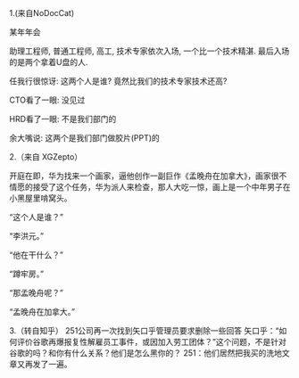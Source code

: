 1.(来自NoDocCat)

某年年会

助理工程师, 普通工程师, 高工, 技术专家依次入场, 一个比一个技术精湛. 最后入场的是两个拿着U盘的人.

任我行很惊讶: 这两个人是谁? 竟然比我们的技术专家技术还高?

CTO看了一眼: 没见过

HRD看了一眼: 不是我们部门的

余大嘴说: 这两个是我们部门做胶片(PPT)的

2.（来自 XGZepto）

开庭在即，华为找来一个画家，逼他创作一副巨作《孟晚舟在加拿大》，画家很不情愿的接受了这个任务，华为派人来检查，那人大吃一惊，画上是一个中年男子在小黑屋里啃窝头。

“这个人是谁？”

“李洪元。”

“他在干什么？”

“蹲牢房。”

“那孟晚舟呢？”

“孟晚舟在加拿大。”

3.（转自知乎）
251公司再一次找到矢口乎管理员要求删除一些回答
矢口乎：“如何评价谷歌再爆报复性解雇员工事件，或因加入劳工团体？”这个问题，不是针对谷歌的吗？和你有什么关系？他们是怎么黑你的？
251：他们居然把我买的洗地文章又再发了一遍。
